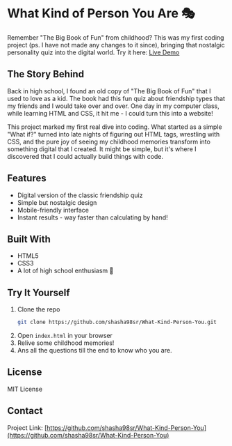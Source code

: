 # What Kind of Person You Are 🎭

Remember "The Big Book of Fun" from childhood? This was my first coding project (ps. I have not made any changes to it since), bringing that nostalgic personality quiz into the digital world. Try it here: [Live Demo](https://shasha98sr.github.io/What-Kind-Person-You/)

## The Story Behind
Back in high school, I found an old copy of "The Big Book of Fun" that I used to love as a kid. The book had this fun quiz about friendship types that my friends and I would take over and over. One day in my computer class, while learning HTML and CSS, it hit me - I could turn this into a website!

This project marked my first real dive into coding. What started as a simple "What if?" turned into late nights of figuring out HTML tags, wrestling with CSS, and the pure joy of seeing my childhood memories transform into something digital that I created. It might be simple, but it's where I discovered that I could actually build things with code.

## Features
- Digital version of the classic friendship quiz
- Simple but nostalgic design
- Mobile-friendly interface
- Instant results - way faster than calculating by hand!

## Built With
- HTML5
- CSS3
- A lot of high school enthusiasm 💫

## Try It Yourself
1. Clone the repo
   ```bash
   git clone https://github.com/shasha98sr/What-Kind-Person-You.git
   ```
2. Open `index.html` in your browser
3. Relive some childhood memories!
4. Ans all the questions till the end to know who you are.

## License
MIT License

## Contact
Project Link: [https://github.com/shasha98sr/What-Kind-Person-You](https://github.com/shasha98sr/What-Kind-Person-You)
